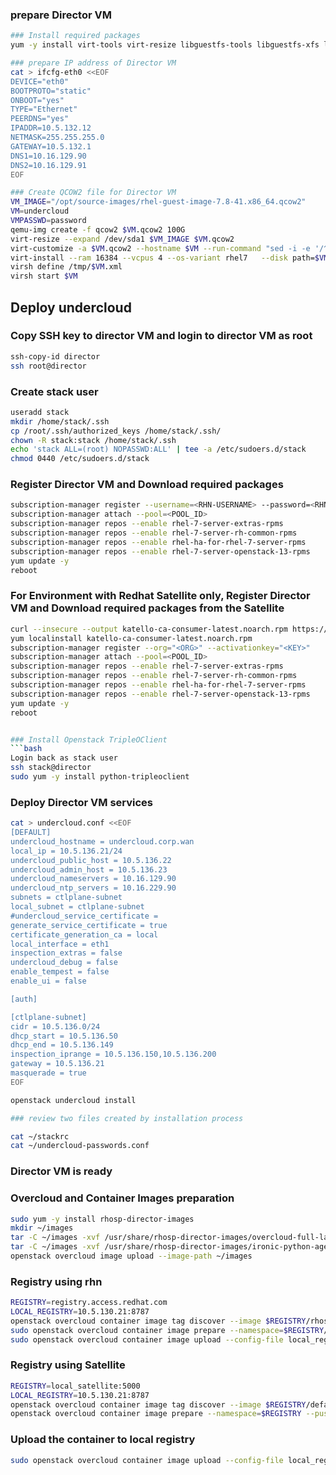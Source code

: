 
### prepare Director VM
```bash
### Install required packages 
yum -y install virt-tools virt-resize libguestfs-tools libguestfs-xfs libvirt-client virt-install

### prepare IP address of Director VM
cat > ifcfg-eth0 <<EOF
DEVICE="eth0"
BOOTPROTO="static"
ONBOOT="yes"
TYPE="Ethernet"
PEERDNS="yes"
IPADDR=10.5.132.12 
NETMASK=255.255.255.0
GATEWAY=10.5.132.1
DNS1=10.16.129.90
DNS2=10.16.129.91
EOF

### Create QCOW2 file for Director VM
VM_IMAGE="/opt/source-images/rhel-guest-image-7.8-41.x86_64.qcow2"
VM=undercloud
VMPASSWD=password
qemu-img create -f qcow2 $VM.qcow2 100G
virt-resize --expand /dev/sda1 $VM_IMAGE $VM.qcow2
virt-customize -a $VM.qcow2 --hostname $VM --run-command "sed -i -e '/^PermitRootLogin/s/^.*$/PermitRootLogin yes/' /etc/ssh/sshd_config" --copy-in ifcfg-eth0:/etc/sysconfig/network-scripts --root-password password:$VMPASSWD --uninstall cloud-init --selinux-relabel
virt-install --ram 16384 --vcpus 4 --os-variant rhel7   --disk path=$VM.qcow2,device=disk,bus=virtio,format=qcow2   --import --noautoconsole --graphics vnc,listen=0.0.0.0  --network bridge=br0 --network bridge:br1 --name $VM  --cpu host,+vmx   --dry-run --print-xml > /tmp/$VM.xml
virsh define /tmp/$VM.xml
virsh start $VM
```

## Deploy undercloud
### Copy SSH key to director VM and login to director VM as root
```bash
ssh-copy-id director
ssh root@director
```

### Create stack user 
```bash
useradd stack
mkdir /home/stack/.ssh
cp /root/.ssh/authorized_keys /home/stack/.ssh/
chown -R stack:stack /home/stack/.ssh
echo 'stack ALL=(root) NOPASSWD:ALL' | tee -a /etc/sudoers.d/stack
chmod 0440 /etc/sudoers.d/stack
```



### Register Director VM and Download required packages
```bash
subscription-manager register --username=<RHN-USERNAME> --password=<RHN-PASSWORD>
subscription-manager attach --pool=<POOL_ID>
subscription-manager repos --enable rhel-7-server-extras-rpms
subscription-manager repos --enable rhel-7-server-rh-common-rpms
subscription-manager repos --enable rhel-ha-for-rhel-7-server-rpms
subscription-manager repos --enable rhel-7-server-openstack-13-rpms
yum update -y
reboot

```

### For Environment with Redhat Satellite only, Register Director VM and Download required packages from the Satellite
```bash
curl --insecure --output katello-ca-consumer-latest.noarch.rpm https://<SATELLITE>/pub/katello-ca-consumer-latest.noarch.rpm
yum localinstall katello-ca-consumer-latest.noarch.rpm
subscription-manager register --org="<ORG>" --activationkey="<KEY>"
subscription-manager attach --pool=<POOL_ID>
subscription-manager repos --enable rhel-7-server-extras-rpms
subscription-manager repos --enable rhel-7-server-rh-common-rpms
subscription-manager repos --enable rhel-ha-for-rhel-7-server-rpms
subscription-manager repos --enable rhel-7-server-openstack-13-rpms
yum update -y
reboot


### Install Openstack TripleOClient
```bash
Login back as stack user
ssh stack@director
sudo yum -y install python-tripleoclient
```

### Deploy Director VM services
```bash
cat > undercloud.conf <<EOF
[DEFAULT]
undercloud_hostname = undercloud.corp.wan
local_ip = 10.5.136.21/24
undercloud_public_host = 10.5.136.22
undercloud_admin_host = 10.5.136.23
undercloud_nameservers = 10.16.129.90
undercloud_ntp_servers = 10.16.229.90
subnets = ctlplane-subnet
local_subnet = ctlplane-subnet
#undercloud_service_certificate =
generate_service_certificate = true
certificate_generation_ca = local
local_interface = eth1
inspection_extras = false
undercloud_debug = false
enable_tempest = false
enable_ui = false

[auth]

[ctlplane-subnet]
cidr = 10.5.136.0/24
dhcp_start = 10.5.136.50
dhcp_end = 10.5.136.149
inspection_iprange = 10.5.136.150,10.5.136.200
gateway = 10.5.136.21
masquerade = true
EOF

openstack undercloud install

### review two files created by installation process

cat ~/stackrc
cat ~/undercloud-passwords.conf

```

### Director VM is ready
### Overcloud and Container Images preparation
```bash
sudo yum -y install rhosp-director-images
mkdir ~/images
tar -C ~/images -xvf /usr/share/rhosp-director-images/overcloud-full-latest.tar
tar -C ~/images -xvf /usr/share/rhosp-director-images/ironic-python-agent-latest.tar
openstack overcloud image upload --image-path ~/images
```
### Registry using rhn
```bash
REGISTRY=registry.access.redhat.com
LOCAL_REGISTRY=10.5.130.21:8787
openstack overcloud container image tag discover --image $REGISTRY/rhosp13/openstack-base --tag-from-label {version}-{release}
sudo openstack overcloud container image prepare --namespace=$REGISTRY/rhosp13 --push-destination=$LOCAL_REGISTRY  --tag=13.0 --tag-from-label {version}-{release} -e /usr/share/openstack-tripleo-heat-templates/environments/services/neutron-sriov.yaml -e /usr/share/openstack-tripleo-heat-templates/environments/docker.yaml -e /usr/share/openstack-tripleo-heat-templates/environments/docker-ha.yaml -e /usr/share/openstack-tripleo-heat-templates/environments/services/neutron-ovs-dpdk.yaml --output-env-file overcloud_images.yaml --output-images-file local_registry_images.yaml
sudo openstack overcloud container image upload --config-file local_registry_images.yaml --verbose
```
### Registry using Satellite
```bash
REGISTRY=local_satellite:5000
LOCAL_REGISTRY=10.5.130.21:8787
openstack overcloud container image tag discover --image $REGISTRY/default_organization-rhosp13-rhosp13_openstack-base --tag-from-label {version}-{release}
openstack overcloud container image prepare --namespace=$REGISTRY --push-destination=$LOCAL_REGISTRY  --prefix=default_organization-rhosp13-rhosp13_openstack- --tag-from-label {version}-{release}  -e /usr/share/openstack-tripleo-heat-templates/environments/services/neutron-sriov.yaml -e /usr/share/openstack-tripleo-heat-templates/environments/docker.yaml -e /usr/share/openstack-tripleo-heat-templates/environments/docker-ha.yaml -e /usr/share/openstack-tripleo-heat-templates/environments/services/neutron-ovs-dpdk.yaml --output-env-file overcloud_images.yaml --output-images-file local_registry_images.yaml
```
### Upload the container to local registry
```bash
sudo openstack overcloud container image upload --config-file local_registry_images.yaml --verbose
```


